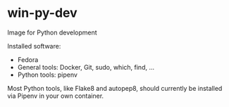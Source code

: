 # win-py-dev
Image for Python development

Installed software:

* Fedora
* General tools: Docker, Git, sudo, which, find, ...
* Python tools: pipenv

Most Python tools, like Flake8 and autopep8, should currently be installed via
Pipenv in your own container.
